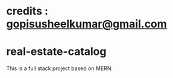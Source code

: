 # credits : gopisusheelkumar@gmail.com

# real-estate-catalog
This is a full stack project based on MERN.
